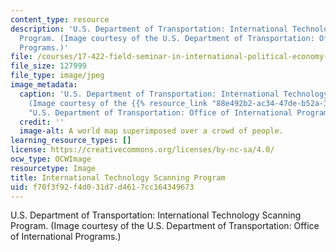 ```yaml
---
content_type: resource
description: 'U.S. Department of Transportation: International Technology Scanning
  Program. (Image courtesy of the U.S. Department of Transportation: Office of International
  Programs.)'
file: /courses/17-422-field-seminar-in-international-political-economy-fall-2003/f70f3f92f4d031d7d4617cc164349673_17-422f03.jpg
file_size: 127999
file_type: image/jpeg
image_metadata:
  caption: 'U.S. Department of Transportation: International Technology Scanning Program.
    (Image courtesy of the {{% resource_link "88e492b2-ac34-47de-b52a-3fe31844efb8"
    "U.S. Department of Transportation: Office of International Programs" %}}.)'
  credit: ''
  image-alt: A world map superimposed over a crowd of people.
learning_resource_types: []
license: https://creativecommons.org/licenses/by-nc-sa/4.0/
ocw_type: OCWImage
resourcetype: Image
title: International Technology Scanning Program
uid: f70f3f92-f4d0-31d7-d461-7cc164349673
---
```

U.S. Department of Transportation: International Technology Scanning Program. (Image courtesy of the U.S. Department of Transportation: Office of International Programs.)